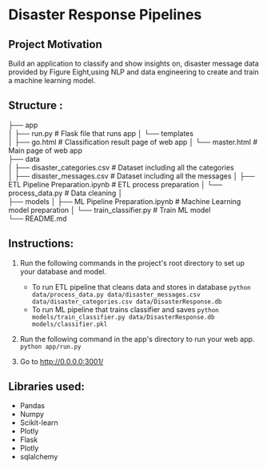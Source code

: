 
# Disaster Response Pipelines

## Project Motivation

Build an application to classify and show insights on, disaster message data provided by Figure Eight,using NLP and data engineering to create and train a machine learning model.

## Structure :

├── app     
│   ├── run.py                                # Flask file that runs app
│   └── templates   
│       ├── go.html                           # Classification result page of web app
│       └── master.html                       # Main page of web app    
├── data                   
│   ├── disaster_categories.csv               # Dataset including all the categories  
│   ├── disaster_messages.csv                 # Dataset including all the messages
│   ├── ETL Pipeline Preparation.ipynb        # ETL process preparation
│   └── process_data.py                       # Data cleaning
│   
├── models
│   ├── ML Pipeline Preparation.ipynb         # Machine Learning model preparation
│   └── train_classifier.py                   # Train ML model           
└── README.md

## Instructions:
1. Run the following commands in the project's root directory to set up your database and model.

    - To run ETL pipeline that cleans data and stores in database
        `python data/process_data.py data/disaster_messages.csv data/disaster_categories.csv data/DisasterResponse.db`
    - To run ML pipeline that trains classifier and saves
        `python models/train_classifier.py data/DisasterResponse.db models/classifier.pkl`

2. Run the following command in the app's directory to run your web app.
    `python app/run.py`

3. Go to http://0.0.0.0:3001/

## Libraries used:
- Pandas
- Numpy
- Scikit-learn
- Plotly
- Flask
- Plotly
- sqlalchemy

